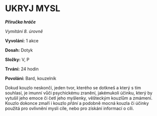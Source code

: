 # UKRYJ MYSL

***Příručka hráče***

*Vymítání 8. úrovně*

**Vyvolání:** 1 akce

**Dosah:** Dotyk

**Složky:** V, P

**Trvání:** 24 hodin

**Povolání:** Bard, kouzelník

Dokud kouzlo neskončí, jeden tvor, kterého se dotkneš a který s tím souhlasí, je imunní vůči psychickému zranění, jakémukoli účinku, který by vytušil jeho emoce či četl jeho myšlenky, věšteckým kouzlům a zmámení. Kouzlo dokonce zmaří i kouzlo *přání* a podobně mocná kouzla či účinky použitá pro ovlivnění mysli cíle, nebo pro získání informací o cíli.